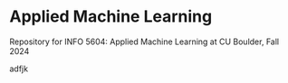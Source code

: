 # Applied Machine Learning
Repository for INFO 5604: Applied Machine Learning at CU Boulder, Fall 2024

adfjk
